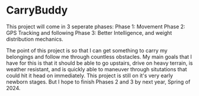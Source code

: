 # CarryBuddy
This project will come in 3 seperate phases:
  Phase 1: Movement
  Phase 2: GPS Tracking and following
  Phase 3: Better Intelligence, and weight distribution mechanics.
  
The point of this project is so that I can get something to carry my belongings and follow me through countless obstacles. My main goals that I have for this is that it should be able to go upstairs, drive on heavy terrain, is weather resistant, and is quickly able to maneuver through situtations that could hit it head on immediately. This project is still on it's very early newborn stages. But I hope to finish Phases 2 and 3 by next year, Spring of 2024.
